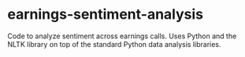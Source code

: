 # earnings-sentiment-analysis
Code to analyze sentiment across earnings calls. Uses Python and the NLTK library on top of the standard Python data analysis libraries.
